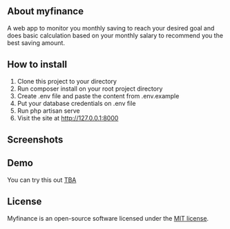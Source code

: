 ## About myfinance

A web app to monitor you monthly saving to reach your desired goal and does basic calculation based on your monthly salary to recommend you the best saving amount.

## How to install
1. Clone this project to your directory
2. Run composer install on your root project directory
3. Create .env file and paste the content from .env.example
4. Put your database credentials on .env file
5. Run php artisan serve
6. Visit the site at http://127.0.0.1:8000

## Screenshots

<a href="https://ibb.co/FKh4XqJ"></a>
<a href="https://ibb.co/BTrXv87"></a>
<a href="https://ibb.co/GnBbGRx"></a>

## Demo
You can try this out <a href="">TBA</a>

## License

Myfinance is an open-source software licensed under the [MIT license](https://opensource.org/licenses/MIT).
